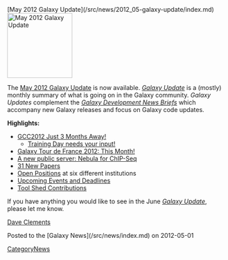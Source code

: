 <div class='newsItemHeader'>[May 2012 Galaxy Update](/src/news/2012_05-galaxy-update/index.md)</div>

<div class='right'><a href='/src/galaxy-updates/2012_05/index.md'><img src="/src/images/logos/GalaxyUpdate200.png" alt="May 2012 Galaxy Update" width=150 /></a></div>

The [May 2012 Galaxy Update](/src/galaxy-updates/2012_05/index.md) is now available.  *[Galaxy Update](/src/galaxy-updates/index.md)* is a (mostly) monthly summary of what is going on in the Galaxy community.  *Galaxy Updates* complement the *[Galaxy Development News Briefs](/src/dev-news-briefs/index.md)* which accompany new Galaxy releases and focus on Galaxy code updates.

**Highlights:**

* [GCC2012 Just 3 Months Away!](/src/galaxy-updates/2012_05/index.md#gcc2012-just-3-months-away)
  * [Training Day needs your input!](/src/galaxy-updates/2012_05/index.md#training-day-we-need-your-help)
* [Galaxy Tour de France 2012: This Month!](/src/galaxy-updates/2012_05/index.md#galaxy-tour-de-france-2012)
* [A new public server: Nebula for ChIP-Seq](/src/galaxy-updates/2012_05/index.md#new-public-server-nebula) 
* [31 New Papers](/src/galaxy-updates/2012_05/index.md#new-papers)
* [Open Positions](/src/galaxy-updates/2012_05/index.md#whos-hiring) at six different institutions
* [Upcoming Events and Deadlines](/src/galaxy-updates/2012_05/index.md#upcoming-events-and-deadlines)
* [Tool Shed Contributions](/src/galaxy-updates/2012_05/index.md#toolshed-contributions)

If you have anything you would like to see in the June *[Galaxy Update](/src/galaxy-updates/index.md)*, please let me know.

[Dave Clements](/src/dave-clements/index.md)

<div class='newsItemFooter'>Posted to the [Galaxy News](/src/news/index.md) on 2012-05-01</div>

[CategoryNews](/src/category-news/index.md)
